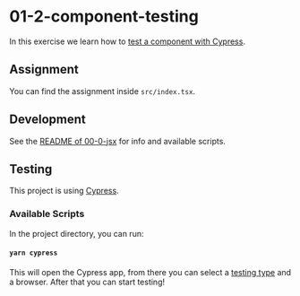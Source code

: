 # 01-2-component-testing

In this exercise we learn how to [test a component with Cypress](https://docs.cypress.io/guides/component-testing/getting-started#Your-First-Component-Test).

## Assignment

You can find the assignment inside `src/index.tsx`.

## Development

See the [README of 00-0-jsx](../00-0-jsx/README.md#development) for info and available scripts.

## Testing

This project is using [Cypress](https://docs.cypress.io/guides/overview/why-cypress).

### Available Scripts

In the project directory, you can run:

#### `yarn cypress`

This will open the Cypress app, from there you can select a [testing type](https://docs.cypress.io/guides/core-concepts/testing-types) and a browser. After that you can start testing!
